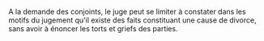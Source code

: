   
 A la demande des conjoints, le juge peut se limiter à constater dans les motifs du jugement qu'il existe des faits constituant une cause de divorce, sans avoir à énoncer les torts et griefs des parties.  

  
